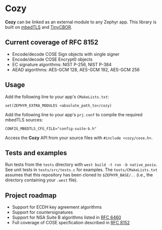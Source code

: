# Cozy
**Cozy** can be linked as an external module to any Zephyr app. This library is built on [mbedTLS](https://github.com/zephyrproject-rtos/mbedtls) and [TinyCBOR](https://github.com/zephyrproject-rtos/tinycbor).

## Current coverage of RFC 8152
* Encode/decode COSE Sign objects with single signer
* Encode/decode COSE Encrypt0 objects
* EC signature algorithms: NIST P-256, NIST P-384
* AEAD algorithms: AES-GCM 128, AES-GCM 192, AES-GCM 256

## Usage
Add the following line to your app's `CMakeLists.txt`:

    set(ZEPHYR_EXTRA_MODULES <absolute_path_to>/cozy)

Add the following line to your app's `prj.conf` to compile the required mbedTLS sources:

    CONFIG_MBEDTLS_CFG_FILE="config-suite-b.h"

Access the **Cozy** API from your source files with `#include <cozy/cose.h>`.

## Tests and examples
Run tests from the `tests` directory with `west build -t run -b native_posix`. See unit tests in `tests/src/tests.c` for examples. The `tests/CMakeLists.txt` assumes that this repository has been cloned to `$ZEPHYR_BASE/..` (i.e., the directory containing your `.west` file).

## Project roadmap
* Support for ECDH key agreement algorithms
* Support for countersignatures
* Support for NSA Suite B algorithms listed in [RFC 6460](https://tools.ietf.org/html/rfc6460)
* Full coverage of COSE specfication described in [RFC 8152](https://tools.ietf.org/html/rfc8152)
